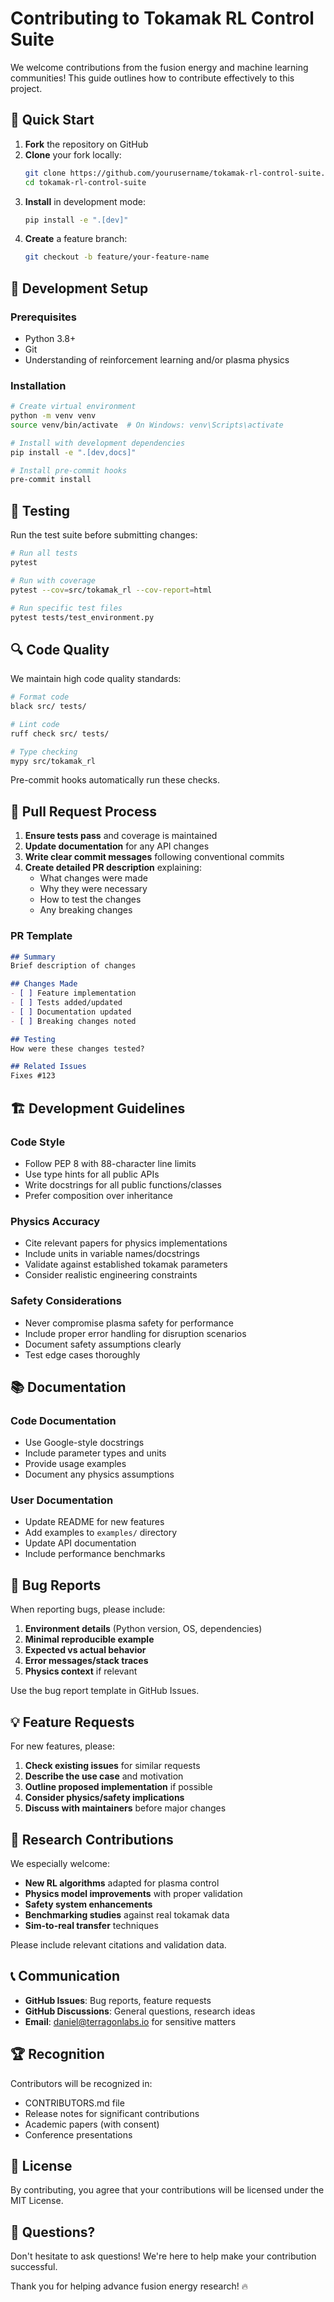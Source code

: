 # Contributing to Tokamak RL Control Suite

We welcome contributions from the fusion energy and machine learning communities! This guide outlines how to contribute effectively to this project.

## 🚀 Quick Start

1. **Fork** the repository on GitHub
2. **Clone** your fork locally:
   ```bash
   git clone https://github.com/yourusername/tokamak-rl-control-suite.git
   cd tokamak-rl-control-suite
   ```
3. **Install** in development mode:
   ```bash
   pip install -e ".[dev]"
   ```
4. **Create** a feature branch:
   ```bash
   git checkout -b feature/your-feature-name
   ```

## 🔬 Development Setup

### Prerequisites
- Python 3.8+
- Git
- Understanding of reinforcement learning and/or plasma physics

### Installation
```bash
# Create virtual environment
python -m venv venv
source venv/bin/activate  # On Windows: venv\Scripts\activate

# Install with development dependencies
pip install -e ".[dev,docs]"

# Install pre-commit hooks
pre-commit install
```

## 🧪 Testing

Run the test suite before submitting changes:

```bash
# Run all tests
pytest

# Run with coverage
pytest --cov=src/tokamak_rl --cov-report=html

# Run specific test files
pytest tests/test_environment.py
```

## 🔍 Code Quality

We maintain high code quality standards:

```bash
# Format code
black src/ tests/

# Lint code  
ruff check src/ tests/

# Type checking
mypy src/tokamak_rl
```

Pre-commit hooks automatically run these checks.

## 📝 Pull Request Process

1. **Ensure tests pass** and coverage is maintained
2. **Update documentation** for any API changes
3. **Write clear commit messages** following conventional commits
4. **Create detailed PR description** explaining:
   - What changes were made
   - Why they were necessary
   - How to test the changes
   - Any breaking changes

### PR Template
```markdown
## Summary
Brief description of changes

## Changes Made
- [ ] Feature implementation
- [ ] Tests added/updated
- [ ] Documentation updated
- [ ] Breaking changes noted

## Testing
How were these changes tested?

## Related Issues
Fixes #123
```

## 🏗️ Development Guidelines

### Code Style
- Follow PEP 8 with 88-character line limits
- Use type hints for all public APIs
- Write docstrings for all public functions/classes
- Prefer composition over inheritance

### Physics Accuracy
- Cite relevant papers for physics implementations
- Include units in variable names/docstrings
- Validate against established tokamak parameters
- Consider realistic engineering constraints

### Safety Considerations
- Never compromise plasma safety for performance
- Include proper error handling for disruption scenarios
- Document safety assumptions clearly
- Test edge cases thoroughly

## 📚 Documentation

### Code Documentation
- Use Google-style docstrings
- Include parameter types and units
- Provide usage examples
- Document any physics assumptions

### User Documentation
- Update README for new features
- Add examples to `examples/` directory
- Update API documentation
- Include performance benchmarks

## 🐛 Bug Reports

When reporting bugs, please include:

1. **Environment details** (Python version, OS, dependencies)
2. **Minimal reproducible example**
3. **Expected vs actual behavior**
4. **Error messages/stack traces**
5. **Physics context** if relevant

Use the bug report template in GitHub Issues.

## 💡 Feature Requests

For new features, please:

1. **Check existing issues** for similar requests
2. **Describe the use case** and motivation
3. **Outline proposed implementation** if possible
4. **Consider physics/safety implications**
5. **Discuss with maintainers** before major changes

## 🔬 Research Contributions

We especially welcome:

- **New RL algorithms** adapted for plasma control
- **Physics model improvements** with proper validation
- **Safety system enhancements**
- **Benchmarking studies** against real tokamak data
- **Sim-to-real transfer** techniques

Please include relevant citations and validation data.

## 📞 Communication

- **GitHub Issues**: Bug reports, feature requests
- **GitHub Discussions**: General questions, research ideas  
- **Email**: daniel@terragonlabs.io for sensitive matters

## 🏆 Recognition

Contributors will be recognized in:
- CONTRIBUTORS.md file
- Release notes for significant contributions
- Academic papers (with consent)
- Conference presentations

## 📄 License

By contributing, you agree that your contributions will be licensed under the MIT License.

## 🙏 Questions?

Don't hesitate to ask questions! We're here to help make your contribution successful.

Thank you for helping advance fusion energy research! 🔥
